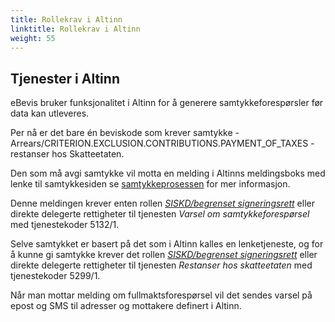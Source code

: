 ```yaml
---
title: Rollekrav i Altinn
linktitle: Rollekrav i Altinn
weight: 55
---
```


## Tjenester i Altinn
eBevis bruker funksjonalitet i Altinn for å generere samtykkeforespørsler før data kan utleveres. 

Per nå er det bare én beviskode som krever samtykke - Arrears/CRITERION.EXCLUSION.CONTRIBUTIONS.PAYMENT_OF_TAXES - restanser hos Skatteetaten. 

Den som må avgi samtykke vil motta en melding i Altinns meldingsboks med lenke til samtykkesiden se [samtykkeprosessen](/docs/utviklingsguider/ebevis/samtykkeprosessen/) for mer informasjon. 

Denne meldingen krever enten rollen [*SISKD/begrenset signeringsrett*](https://www.altinn.no/hjelp/skjema/alle-altinn-roller/begrenset-signeringsrettighet/) eller direkte delegerte rettigheter til tjenesten *Varsel om samtykkeforespørsel* med tjenestekoder 5132/1.

Selve samtykket er basert på det som i Altinn kalles en lenketjeneste, og for å kunne gi samtykke krever det rollen [*SISKD/begrenset signeringsrett*](https://www.altinn.no/hjelp/skjema/alle-altinn-roller/begrenset-signeringsrettighet/) eller direkte delegerte rettigheter til tjenesten *Restanser hos skatteetaten* med tjenestekoder 5299/1.

Når man mottar melding om fullmaktsforespørsel vil det sendes varsel på epost og SMS til adresser og mottakere definert i Altinn.
